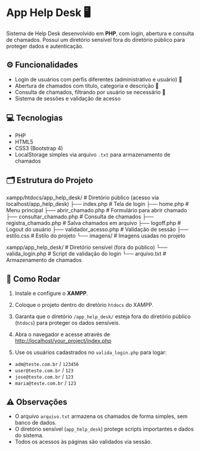 # App Help Desk 🖥️

Sistema de Help Desk desenvolvido em **PHP**, com login, abertura e consulta de chamados. Possui um diretório sensível fora do diretório público para proteger dados e autenticação.

## ⚙️ Funcionalidades

- Login de usuários com perfis diferentes (administrativo e usuário) 🔐  
- Abertura de chamados com título, categoria e descrição 📝  
- Consulta de chamados, filtrando por usuário se necessário 👀  
- Sistema de sessões e validação de acesso  

## 💻 Tecnologias

- PHP  
- HTML5  
- CSS3 (Bootstrap 4)  
- LocalStorage simples via arquivo `.txt` para armazenamento de chamados  

## 🗂 Estrutura do Projeto

xampp/htdocs/app_help_desk/ # Diretório público (acesso via localhost/app_help_desk)
├── index.php # Tela de login
├── home.php # Menu principal
├── abrir_chamado.php # Formulário para abrir chamado
├── consultar_chamado.php # Consulta de chamados
├── registra_chamado.php # Salva chamados em arquivo
├── logoff.php # Logout do usuário
├── validador_acesso.php # Validação de sessão
├── estilo.css # Estilo do projeto
└── imagens/ # Imagens usadas no projeto

xampp/app_help_desk/ # Diretório sensível (fora do público)
└── valida_login.php # Script de validação do login
└── arquivo.txt # Armazenamento de chamados

## 🚀 Como Rodar

1. Instale e configure o **XAMPP**.  
2. Coloque o projeto dentro do diretório `htdocs` do XAMPP.  
3. Garanta que o diretório `/app_help_desk/` esteja fora do diretório público (`htdocs`) para proteger os dados sensíveis.  
4. Abra o navegador e acesse através de [http://localhost/your_project/index.php](http://localhost/your_project/index.php)

5. Use os usuários cadastrados no `valida_login.php` para logar:  
- `adm@teste.com.br` / `123456`  
- `user@teste.com.br` / `123`  
- `jose@teste.com.br` / `123`  
- `maria@teste.com.br` / `123`  

## ⚠️ Observações

- O arquivo `arquivo.txt` armazena os chamados de forma simples, sem banco de dados.  
- O diretório sensível (`app_help_desk`) protege scripts importantes e dados do sistema.  
- Todos os acessos às páginas são validados via sessão.

